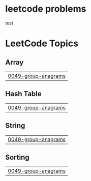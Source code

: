 # leetcode problems
test

<!---LeetCode Topics Start-->
# LeetCode Topics
## Array
|  |
| ------- |
| [0049-group-anagrams](https://github.com/Tommygithubaccount123/leetcode/tree/master/0049-group-anagrams) |
## Hash Table
|  |
| ------- |
| [0049-group-anagrams](https://github.com/Tommygithubaccount123/leetcode/tree/master/0049-group-anagrams) |
## String
|  |
| ------- |
| [0049-group-anagrams](https://github.com/Tommygithubaccount123/leetcode/tree/master/0049-group-anagrams) |
## Sorting
|  |
| ------- |
| [0049-group-anagrams](https://github.com/Tommygithubaccount123/leetcode/tree/master/0049-group-anagrams) |
<!---LeetCode Topics End-->